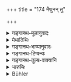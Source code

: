 +++
title = "174 मैथुनन् तु"

+++

<details><summary>गङ्गानथ-मूलानुवादः</summary>

If a twice-born man commits an unnatural offence with a male, or has intercourse with a female, in an ox-cart, or in water, or during the day,—he should take a bath along with his clothes.—(174)
</details>

<details><summary>मेधातिथिः</summary>

मैथुनेषु समनन्तरं सवाससः स्नानम् । **गोयाने** गन्त्र्यादाव् **अप्सु** चापि ॥ ११.१७४ ॥
</details>

<details><summary>गङ्गानथ-भाष्यानुवादः</summary>

In the case of such sexual intercourse, there should be immediate bath, with all the clothes on;—when it is committed in an ox-cart, or in water.—(174)
</details>

<details><summary>गङ्गानथ-टिप्पन्यः</summary>

This verse is quoted in *Parāśaramādhava* (Prāyaścitta p. 276);—and in
*Prāyaścittaviveka* (p. 369).
</details>

<details><summary>गङ्गानथ-तुल्य-वाक्यानि</summary>

**(verses 11.173-174)  
**

See Comparative notes for [Verse 11.173].
</details>

<details><summary>भारुचिः</summary>

पुंस्य् उपरिभोग्ये पूर्वश्लोक उक्तं प्रायश्चित्तं गुरु । इदं त्व् अन्यद् अन्यत्र प्रदेशे लघु प्रायस्चित्तम् । **योषिति वा द्विज** इति द्विजग्रहणं विसेषार्थम् । तत्स्त्रीपुंसयोर् मैथुनं विसेषयति । **गोयाने ऽप्सु** च याने **दिवा** **चैवा**याने ऽपि **सवासाः स्नानम् आचरेत्** । सवस्त्रस्नानोपदेशाच् च नित्याद् अधिकं विशिष्टम् इदं नैमित्तिकं स्नानम् उच्यते ॥ ११.१७३ ॥
</details>

<details><summary>Bühler</summary>

175	A twice-born man who commits an unnatural offence with a male, or has intercourse with a female in a cart drawn by oxen, in water, or in the day-time, shall bathe, dressed in his clothes.
</details>
